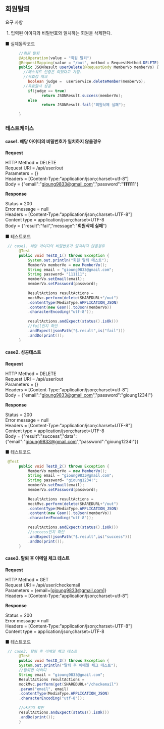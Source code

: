 ## 회원탈퇴

 요구 사항

​	1. 입력된 아이디와 비밀번호와 일치하는 회원을 삭제한다.



■ 실제동작코드 

```java
 	  //회원 탈퇴
	  @ApiOperation(value = "회원 탈퇴")
	  @RequestMapping(value = "/out", method = RequestMethod.DELETE)
	  public JSONResult userDelete(@RequestBody MemberVo memberVo) {
		//패스워드 인증은 되었다고 가정.
		//유효성 체크
		  boolean judge =  userService.deleteMember(memberVo);
		//유효할시 성공
		  if(judge == true)
				return JSONResult.success(memberVo);
		  else
				return JSONResult.fail("회원삭제 실패"); 
		  
	  }
```



### 테스트케이스

#### case1. 해당 아이디의 비밀번호가 일치하지 않을경우

**Request**

 HTTP Method = DELETE<br>
      Request URI = /api/user/out<br>
       Parameters = {}<br>
          Headers = [Content-Type:"application/json;charset=utf-8"]<br>
             Body = {"email":"gioung9833@gmail.com","password":"**111111**"}

**Response**

 Status = 200<br>
    Error message = null<br>
          Headers = [Content-Type:"application/json;charset=UTF-8"]<br>
     Content type = application/json;charset=UTF-8<br>
             Body = {"result":"fail","message":"**회원삭제 실패**"}

■  테스트코드

```java
 // case1. 해당 아이디의 비밀번호가 일치하지 않을경우
	  @Test 
	  public void TestD_1() throws Exception { 
		  System.out.println("회원 탈퇴 테스트");
		  MemberVo memberVo = new MemberVo();
		  String email = "gioung9833@gmail.com";
		  String password= "111111";
		  memberVo.setEmail(email);
		  memberVo.setPassword(password);
		  
		  ResultActions resultActions =
		  mockMvc.perform(delete(SHAREDURL+"/out")
		  .contentType(MediaType.APPLICATION_JSON)
		  .content(new Gson().toJson(memberVo))
		  .characterEncoding("utf-8"));
		  
		  resultActions.andExpect(status().isOk())
		  //fail인지 확인
		  .andExpect(jsonPath("$.result",is("fail"))) 
		  .andDo(print()); 
	  }	  
```



#### case2. 성공테스트

**Request**

 HTTP Method = DELETE<br>
      Request URI = /api/user/out<br>
       Parameters = {}<br>
          Headers = [Content-Type:"application/json;charset=utf-8"]<br>
             Body = {"email":"gioung9833@gmail.com","password":"gioung1234!"}

**Response**

Status = 200<br>
    Error message = null<br>
          Headers = [Content-Type:"application/json;charset=UTF-8"]<br>
     Content type = application/json;charset=UTF-8<br>
             Body = {"result":"success","data":{"email":"gioung9833@gmail.com","password":"gioung1234!"}}

■  테스트코드

```java
 @Test 
	  public void TestD_2() throws Exception { 
		  MemberVo memberVo = new MemberVo();
		  String email = "gioung9833@gmail.com";
		  String password= "gioung1234!";
		  memberVo.setEmail(email);
		  memberVo.setPassword(password);
		  
		  ResultActions resultActions =
		  mockMvc.perform(delete(SHAREDURL+"/out")
		  .contentType(MediaType.APPLICATION_JSON)
		  .content(new Gson().toJson(memberVo))
		  .characterEncoding("utf-8"));
		  
		  resultActions.andExpect(status().isOk())
		  //success인지 확인
		  .andExpect(jsonPath("$.result",is("success"))) 
		  .andDo(print()); 
	  }	  
```





#### case3. 탈퇴 후 이메일 체크 테스트

**Request**

HTTP Method = GET<br>
      Request URI = /api/user/checkemail<br>
       Parameters = {email=[gioung9833@gmail.com]}<br>
          Headers = [Content-Type:"application/json;charset=utf-8"]

**Response**          

Status = 200<br>
    Error message = null<br>
          Headers = [Content-Type:"application/json;charset=UTF-8"]<br>
     Content type = application/json;charset=UTF-8



■  테스트코드

```java
 // case3. 탈퇴 후 이메일 체크 테스트
	  @Test 
	  public void TestD_3() throws Exception {
	  System.out.println("탈퇴 후 이메일 체크 테스트"); 
	  //탈퇴한 아이디
	  String email = "gioung9833@gmail.com";
	  ResultActions resultActions =
	  mockMvc.perform(get(SHAREDURL+"/checkemail")
	  .param("email", email)
	  .contentType(MediaType.APPLICATION_JSON)
	  .characterEncoding("utf-8"));
	  
      //ok인지 확인
	  resultActions.andExpect(status().isOk())
	  .andDo(print());
	  }
```



